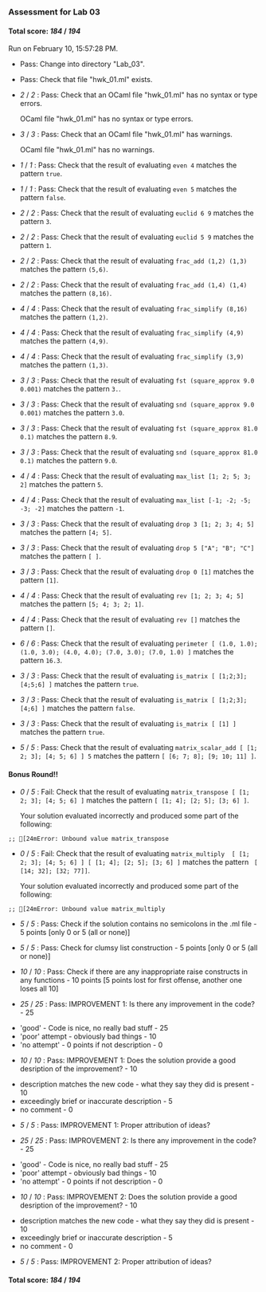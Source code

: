 ### Assessment for Lab 03

#### Total score: _184_ / _194_

Run on February 10, 15:57:28 PM.

+ Pass: Change into directory "Lab_03".

+ Pass: Check that file "hwk_01.ml" exists.

+  _2_ / _2_ : Pass: Check that an OCaml file "hwk_01.ml" has no syntax or type errors.

    OCaml file "hwk_01.ml" has no syntax or type errors.



+  _3_ / _3_ : Pass: Check that an OCaml file "hwk_01.ml" has warnings.

    OCaml file "hwk_01.ml" has no warnings.



+  _1_ / _1_ : Pass: Check that the result of evaluating `even 4` matches the pattern `true`.

   



+  _1_ / _1_ : Pass: Check that the result of evaluating `even 5` matches the pattern `false`.

   



+  _2_ / _2_ : Pass: Check that the result of evaluating `euclid 6 9` matches the pattern `3`.

   



+  _2_ / _2_ : Pass: Check that the result of evaluating `euclid 5 9` matches the pattern `1`.

   



+  _2_ / _2_ : Pass: Check that the result of evaluating `frac_add (1,2) (1,3)` matches the pattern `(5,6)`.

   



+  _2_ / _2_ : Pass: Check that the result of evaluating `frac_add (1,4) (1,4)` matches the pattern `(8,16)`.

   



+  _4_ / _4_ : Pass: Check that the result of evaluating `frac_simplify (8,16)` matches the pattern `(1,2)`.

   



+  _4_ / _4_ : Pass: Check that the result of evaluating `frac_simplify (4,9)` matches the pattern `(4,9)`.

   



+  _4_ / _4_ : Pass: Check that the result of evaluating `frac_simplify (3,9)` matches the pattern `(1,3)`.

   



+  _3_ / _3_ : Pass: Check that the result of evaluating `fst (square_approx 9.0 0.001)` matches the pattern `3.`.

   



+  _3_ / _3_ : Pass: Check that the result of evaluating `snd (square_approx 9.0 0.001)` matches the pattern `3.0`.

   



+  _3_ / _3_ : Pass: Check that the result of evaluating `fst (square_approx 81.0 0.1)` matches the pattern `8.9`.

   



+  _3_ / _3_ : Pass: Check that the result of evaluating `snd (square_approx 81.0 0.1)` matches the pattern `9.0`.

   



+  _4_ / _4_ : Pass: Check that the result of evaluating `max_list [1; 2; 5; 3; 2]` matches the pattern `5`.

   



+  _4_ / _4_ : Pass: Check that the result of evaluating `max_list [-1; -2; -5; -3; -2]` matches the pattern `-1`.

   



+  _3_ / _3_ : Pass: Check that the result of evaluating `drop 3 [1; 2; 3; 4; 5]` matches the pattern `[4; 5]`.

   



+  _3_ / _3_ : Pass: Check that the result of evaluating `drop 5 ["A"; "B"; "C"]` matches the pattern `[ ]`.

   



+  _3_ / _3_ : Pass: Check that the result of evaluating `drop 0 [1]` matches the pattern `[1]`.

   



+  _4_ / _4_ : Pass: Check that the result of evaluating `rev [1; 2; 3; 4; 5]` matches the pattern `[5; 4; 3; 2; 1]`.

   



+  _4_ / _4_ : Pass: Check that the result of evaluating `rev []` matches the pattern `[]`.

   



+  _6_ / _6_ : Pass: Check that the result of evaluating `perimeter [ (1.0, 1.0); (1.0, 3.0); (4.0, 4.0); (7.0, 3.0); (7.0, 1.0) ]` matches the pattern `16.3`.

   



+  _3_ / _3_ : Pass: Check that the result of evaluating `is_matrix [ [1;2;3]; [4;5;6] ]` matches the pattern `true`.

   



+  _3_ / _3_ : Pass: Check that the result of evaluating `is_matrix [ [1;2;3]; [4;6] ]` matches the pattern `false`.

   



+  _3_ / _3_ : Pass: Check that the result of evaluating `is_matrix [ [1] ]` matches the pattern `true`.

   



+  _5_ / _5_ : Pass: Check that the result of evaluating `matrix_scalar_add [ [1; 2; 3]; [4; 5; 6] ] 5` matches the pattern `[ [6; 7; 8]; [9; 10; 11] ]`.

   



#### Bonus Round!!

+  _0_ / _5_ : Fail: Check that the result of evaluating `matrix_transpose [ [1; 2; 3]; [4; 5; 6] ]` matches the pattern `[ [1; 4]; [2; 5]; [3; 6] ]`.

   

   Your solution evaluated incorrectly and produced some part of the following:

 ` ;;
[24mError: Unbound value matrix_transpose
`


+  _0_ / _5_ : Fail: Check that the result of evaluating `matrix_multiply  [ [1; 2; 3]; [4; 5; 6] ] [ [1; 4]; [2; 5]; [3; 6] ]` matches the pattern ` [ [14; 32]; [32; 77]]`.

   

   Your solution evaluated incorrectly and produced some part of the following:

 ` ;;
[24mError: Unbound value matrix_multiply
`


+  _5_ / _5_ : Pass: Check if the solution contains no semicolons in the .ml file - 5 points [only 0 or 5 (all or none)]

    

+  _5_ / _5_ : Pass: Check for clumsy list construction - 5 points [only 0 or 5 (all or none)]

    

+  _10_ / _10_ : Pass: Check if there are any inappropriate raise constructs in any functions - 10 points [5 points lost for first offense, another one loses all 10]

    

+  _25_ / _25_ : Pass: IMPROVEMENT 1: Is there any improvement in the code? - 25 
 - 'good' - Code is nice, no really bad stuff  - 25 
 - 'poor' attempt - obviously bad things  - 10 
 - 'no attempt' - 0 points if not description  - 0 


    

+  _10_ / _10_ : Pass: IMPROVEMENT 1: Does the solution provide a good desription of the improvement? - 10 
 - description matches the new code - what they say they did is present - 10 
 - exceedingly brief or inaccurate description - 5 
 - no comment - 0 


    

+  _5_ / _5_ : Pass: IMPROVEMENT 1: Proper attribution of ideas?

    

+  _25_ / _25_ : Pass: IMPROVEMENT 2: Is there any improvement in the code? - 25 
 - 'good' - Code is nice, no really bad stuff  - 25 
 - 'poor' attempt - obviously bad things  - 10 
 - 'no attempt' - 0 points if not description  - 0 


    

+  _10_ / _10_ : Pass: IMPROVEMENT 2: Does the solution provide a good desription of the improvement? - 10 
 - description matches the new code - what they say they did is present - 10 
 - exceedingly brief or inaccurate description - 5 
 - no comment - 0 


    

+  _5_ / _5_ : Pass: IMPROVEMENT 2: Proper attribution of ideas?

    

#### Total score: _184_ / _194_


